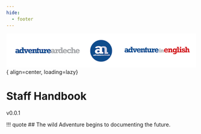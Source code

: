 ```yaml
---
hide:
  - footer
---
```


![AA logo](assets/images/AA.png){ align=center,  loading=lazy}

# Staff Handbook
v0.0.1

!!! quote
    ## The wild Adventure begins to documenting the future.